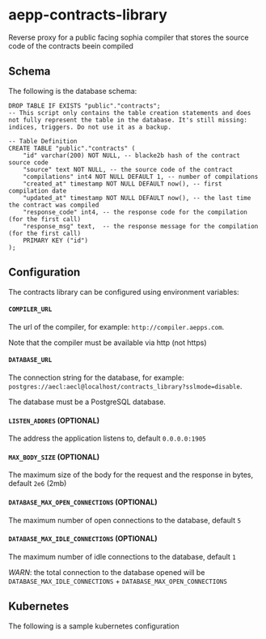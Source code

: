 # aepp-contracts-library

Reverse proxy for a public facing sophia compiler that stores the source code of the contracts beein compiled

## Schema

The following is the database schema:

```
DROP TABLE IF EXISTS "public"."contracts";
-- This script only contains the table creation statements and does not fully represent the table in the database. It's still missing: indices, triggers. Do not use it as a backup.

-- Table Definition
CREATE TABLE "public"."contracts" (
    "id" varchar(200) NOT NULL, -- blacke2b hash of the contract source code
    "source" text NOT NULL, -- the source code of the contract
    "compilations" int4 NOT NULL DEFAULT 1, -- number of compilations
    "created_at" timestamp NOT NULL DEFAULT now(), -- first compilation date
    "updated_at" timestamp NOT NULL DEFAULT now(), -- the last time the contract was compiled
    "response_code" int4, -- the response code for the compilation (for the first call)
    "response_msg" text,  -- the response message for the compilation (for the first call)
    PRIMARY KEY ("id")
);
```

## Configuration

The contracts library can be configured using environment variables:

#### `COMPILER_URL`

The url of the compiler, for example: `http://compiler.aepps.com`.

Note that the compiler must be available via http (not https)

#### `DATABASE_URL`

The connection string for the database, for example: `postgres://aecl:aecl@localhost/contracts_library?sslmode=disable`.

The database must be a PostgreSQL database.

#### `LISTEN_ADDRES` (OPTIONAL)

The address the application listens to, default `0.0.0.0:1905`

#### `MAX_BODY_SIZE` (OPTIONAL)

The maximum size of the body for the request and the response in bytes, default `2e6` (2mb)

#### `DATABASE_MAX_OPEN_CONNECTIONS`  (OPTIONAL)

The maximum number of open connections to the database, default `5`

#### `DATABASE_MAX_IDLE_CONNECTIONS` (OPTIONAL)

The maximum number of idle connections to the database, default `1`

*WARN*: the total connection to the database opened will be `DATABASE_MAX_IDLE_CONNECTIONS` + `DATABASE_MAX_OPEN_CONNECTIONS`


## Kubernetes 

The following is a sample kubernetes configuration


